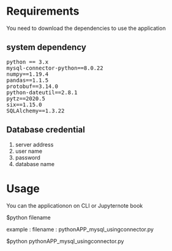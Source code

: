 
# Requirements 

You need to download the dependencies to use the application 

## system dependency 

<pre>
python == 3.x
mysql-connector-python==8.0.22
numpy==1.19.4
pandas==1.1.5
protobuf==3.14.0
python-dateutil==2.8.1
pytz==2020.5
six==1.15.0
SQLAlchemy==1.3.22
</pre>

## Database credential

<ol>
    <li> server address  </li>
    <li> user name </li>
    <li>  password </li>
    <li> database name </li>
    </ol>
    

# Usage

You can the applicationon on CLI or Jupyternote book

$python filename

example : filename : pythonAPP_mysql_usingconnector.py

$python pythonAPP_mysql_usingconnector.py
